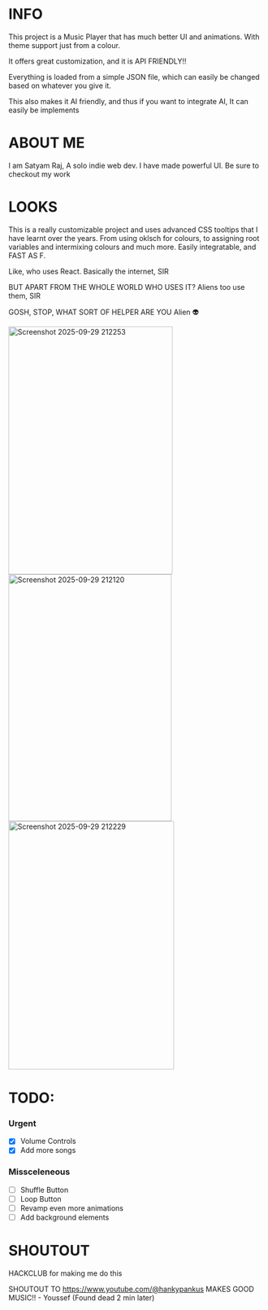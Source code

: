 # INFO
This project is a Music Player that has much better UI and animations. With theme support just from a colour.

It offers great customization, and it is API FRIENDLY!!

Everything is loaded from a simple JSON file, which can easily be changed based on whatever you give it.

This also makes it AI friendly, and thus if you want to integrate AI, It can easily be implements

# ABOUT ME
I am Satyam Raj, A solo indie web dev. I have made powerful UI. Be sure to checkout my work

# LOOKS

This is a really customizable project and uses advanced CSS tooltips that I have learnt over the years. From using oklsch for colours, to assigning root variables and intermixing colours and much more. Easily integratable, and FAST AS F. 

Like, who uses React. 
Basically the internet, SIR 

BUT APART FROM THE WHOLE WORLD WHO USES IT? 
Aliens too use them, SIR

GOSH, STOP, WHAT SORT OF HELPER ARE YOU
Alien 👽

<img width="323" height="487" alt="Screenshot 2025-09-29 212253" src="https://github.com/user-attachments/assets/2b3dc714-0a29-461d-b34c-f43b8f168e19" />
<img width="321" height="485" alt="Screenshot 2025-09-29 212120" src="https://github.com/user-attachments/assets/addc8bfe-977b-4fa7-be77-0b2ec2d30bb8" />
<img width="326" height="488" alt="Screenshot 2025-09-29 212229" src="https://github.com/user-attachments/assets/d46d985d-66b2-46c1-b426-c005c7536468" />


# TODO:
### Urgent
- [x] Volume Controls
- [x] Add more songs

### Missceleneous
- [ ] Shuffle Button
- [ ] Loop Button
- [ ] Revamp even more animations
- [ ] Add background elements

# SHOUTOUT
HACKCLUB for making me do this

SHOUTOUT TO https://www.youtube.com/@hankypankus
MAKES GOOD MUSIC!! - Youssef (Found dead 2 min later)
